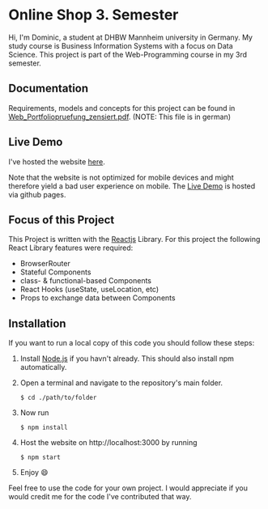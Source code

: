 # Online Shop 3. Semester
Hi, I'm Dominic, a student at DHBW Mannheim university in Germany. 
My study course is Business Information Systems with a focus on Data Science.
This project is part of the Web-Programming course in my 3rd semester. 

## Documentation
Requirements, models and concepts for this project can be found in [Web_Portfoliopruefung_zensiert.pdf](./Web_Portfoliopruefung_zensiert.pdf). (NOTE: This file is in german)

## Live Demo
I've hosted the website [here](https://patchframework.github.io/online_shop_3_semester). 

Note that the website is not optimized for mobile devices and might therefore yield a bad user experience on mobile.
The [Live Demo](https://patchframework.github.io/online_shop_3_semester) is hosted via github pages.


## Focus of this Project
This Project is written with the [Reactjs](https://reactjs.org) Library. For this project the following React Library features were required:

- BrowserRouter
- Stateful Components
- class- & functional-based Components
- React Hooks (useState, useLocation, etc)
- Props to exchange data between Components

## Installation
If you want to run a local copy of this code you should follow these steps:

1. Install [Node.js](https://nodejs.org/en/) if you havn't already. This should also install npm automatically.
2. Open a terminal and navigate to the repository's main folder. 
    ```
    $ cd ./path/to/folder
    ```

3. Now run 
    ```
    $ npm install
    ```
4. Host the website on http://localhost:3000 by running
    ```
    $ npm start
    ```
5. Enjoy 😄

Feel free to use the code for your own project. I would appreciate if you would credit me for the code I've contributed that way.